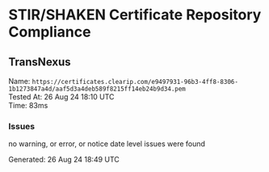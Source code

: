 # STIR/SHAKEN Certificate Repository Compliance

## TransNexus

Name: `https://certificates.clearip.com/e9497931-96b3-4ff8-8306-1b1273847a4d/aaf5d3a4deb589f8215ff14eb24b9d34.pem`\
Tested At: 26 Aug 24 18:10 UTC\
Time: 83ms

### Issues

no warning, or error, or notice date level issues were found

Generated: 26 Aug 24 18:49 UTC